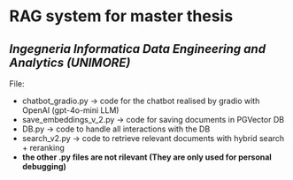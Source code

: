 # RAG system for master thesis
## *Ingegneria Informatica Data Engineering and Analytics (UNIMORE)*

File:
- chatbot_gradio.py ->  code for the chatbot realised by gradio with OpenAI (gpt-4o-mini LLM)
- save_embeddings_v_2.py -> code for saving documents in PGVector DB
- DB.py -> code to handle all interactions with the DB
- search_v2.py -> code to retrieve relevant documents with hybrid search + reranking
- **the other .py files are not rilevant (They are only used for personal debugging)**
